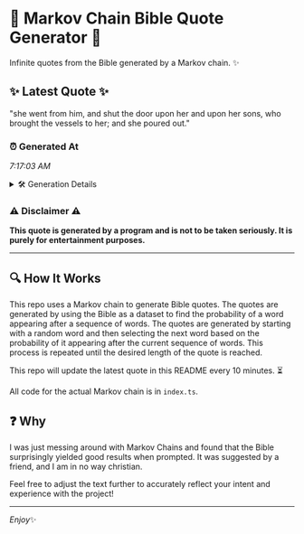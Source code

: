 # 📖 Markov Chain Bible Quote Generator 📖

Infinite quotes from the Bible generated by a Markov chain. ✨

## ✨ Latest Quote ✨
"she went from him, and shut the door upon her and upon her sons, who brought the vessels to her; and she poured out."

### ⏰ Generated At
*7:17:03 AM*

<details>
    <summary>🛠️ Generation Details</summary>
    <p>
        <strong>🌱 Seed:</strong> she<br>
        <strong>🔄 Iterations:</strong> 23<br>
        <strong>📜 Context History:</strong><br>[ she ]: went<br>[ she, went ]: from<br>[ she, went, from ]: him,<br>[ she, went, from, him, ]: and<br>[ she, went, from, him,, and ]: shut<br>[ she, went, from, him,, and, shut ]: the<br>[ went, from, him,, and, shut, the ]: door<br>[ from, him,, and, shut, the, door ]: upon<br>[ him,, and, shut, the, door, upon ]: her<br>[ and, shut, the, door, upon, her ]: and<br>[ shut, the, door, upon, her, and ]: upon<br>[ the, door, upon, her, and, upon ]: her<br>[ door, upon, her, and, upon, her ]: sons,<br>[ upon, her, and, upon, her, sons, ]: who<br>[ her, and, upon, her, sons,, who ]: brought<br>[ and, upon, her, sons,, who, brought ]: the<br>[ upon, her, sons,, who, brought, the ]: vessels<br>[ her, sons,, who, brought, the, vessels ]: to<br>[ sons,, who, brought, the, vessels, to ]: her;<br>[ who, brought, the, vessels, to, her; ]: and<br>[ brought, the, vessels, to, her;, and ]: she<br>[ the, vessels, to, her;, and, she ]: poured<br>[ vessels, to, her;, and, she, poured ]: out.<br>
    </p>
</details>

### ⚠️ Disclaimer ⚠️
**This quote is generated by a program and is not to be taken seriously. It is purely for entertainment purposes.**

---

## 🔍 How It Works

This repo uses a Markov chain to generate Bible quotes. The quotes are generated by using the Bible as a dataset to find the probability of a word appearing after a sequence of words. The quotes are generated by starting with a random word and then selecting the next word based on the probability of it appearing after the current sequence of words. This process is repeated until the desired length of the quote is reached.

This repo will update the latest quote in this README every 10 minutes. ⏳

All code for the actual Markov chain is in `index.ts`.

## ❓ Why

I was just messing around with Markov Chains and found that the Bible surprisingly yielded good results when prompted. 
It was suggested by a friend, and I am in no way christian.

Feel free to adjust the text further to accurately reflect your intent and experience with the project!

---

*Enjoy*✨
